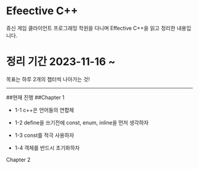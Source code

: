 #  Efeective C++
쥬신 게임 클라이언트 프로그래밍 학원을 다니며 Effective C++을 읽고 정리한 내용입니다.

# 정리 기간 2023-11-16 ~
목표는 하루 2개의 챕터씩 나아가는 것!

---


##현재 진행
##Chapter 1

- 1-1 c++은 언어들의 연합체

- 1-2 define을 쓰기전에 const, enum, inline을 먼저 생각하자
  
- 1-3 const를 적극 사용하자
  
- 1-4 객체를 반드시 초기화하자

Chapter 2
  

